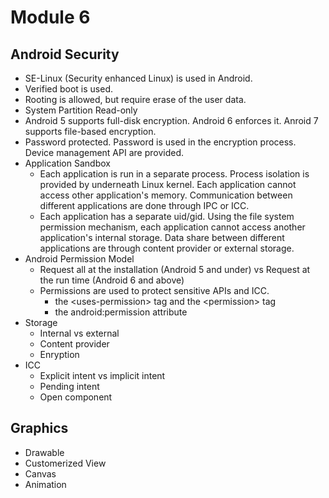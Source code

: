 # Module 6
## Android Security
* SE-Linux (Security enhanced Linux) is used in Android.
* Verified boot is used.
* Rooting is allowed, but require erase of the user data. 
* System Partition Read-only
* Android 5 supports full-disk encryption. Android 6 enforces it. Anroid 7 supports file-based encryption. 
* Password protected. Password is used in the encryption process. Device management API are provided.
* Application Sandbox
  * Each application is run in a separate process. Process isolation is provided by underneath Linux kernel. 
  Each application cannot access other application's memory. Communication between different applications are done through IPC or ICC. 
  * Each application has a separate uid/gid. Using the file system permission mechanism, each application cannot access 
  another application's internal storage. Data share between different applications are through content provider or external storage.
* Android Permission Model
  * Request all at the installation (Android 5 and under) vs Request at the run time (Android 6 and above)
  * Permissions are used to protect sensitive APIs and ICC. 
    * the \<uses-permission\> tag and the \<permission\> tag
    * the android:permission attribute
* Storage
  * Internal vs external 
  * Content provider
  * Enryption 
* ICC
  * Explicit intent vs implicit intent
  * Pending intent
  * Open component
## Graphics 
* Drawable
* Customerized View
* Canvas
* Animation
  
    

